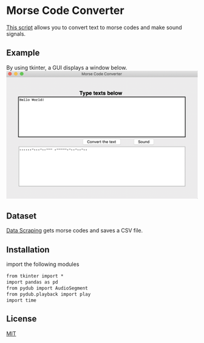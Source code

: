 # Morse Code Converter
[This script](https://github.com/taishi-nammoto/morse-code-GUI-/blob/main/main.py) allows you to convert text to morse codes and make sound signals.

## Example 
By using tkinter, a GUI displays a window below. <br>
<img src="https://github.com/taishi-nammoto/morse-code-GUI-/blob/main/Data/sample_img.png" width="600">

## Dataset
[Data Scraping](https://github.com/taishi-nammoto/morse-code-GUI-/blob/main/data_scraping.ipynb) gets morse codes and saves a CSV file. 

## Installation 
import the following modules
```
from tkinter import *
import pandas as pd 
from pydub import AudioSegment
from pydub.playback import play
import time
```

## License
[MIT](https://choosealicense.com/licenses/mit/)
